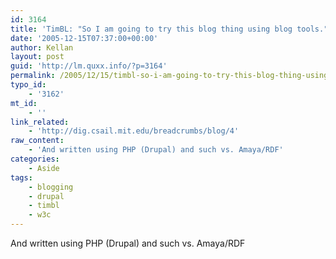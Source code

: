 ```yaml
---
id: 3164
title: 'TimBL: "So I am going to try this blog thing using blog tools."'
date: '2005-12-15T07:37:00+00:00'
author: Kellan
layout: post
guid: 'http://lm.quxx.info/?p=3164'
permalink: /2005/12/15/timbl-so-i-am-going-to-try-this-blog-thing-using-blog-tools/
typo_id:
    - '3162'
mt_id:
    - ''
link_related:
    - 'http://dig.csail.mit.edu/breadcrumbs/blog/4'
raw_content:
    - 'And written using PHP (Drupal) and such vs. Amaya/RDF'
categories:
    - Aside
tags:
    - blogging
    - drupal
    - timbl
    - w3c
---
```


And written using PHP (Drupal) and such vs. Amaya/RDF